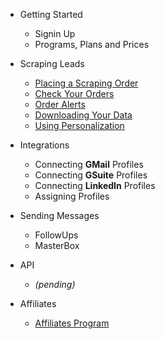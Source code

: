 - Getting Started
  - Signin Up
  - Programs, Plans and Prices

- Scraping Leads
  - [Placing a Scraping Order](./docs/basic-users/placing-a-scraping-order.md)
  - [Check Your Orders](./docs/basic-users/check-your-orders.md)
  - [Order Alerts](./docs/basic-users/order-alerts.md)
  - [Downloading Your Data](./docs/basic-users/downloading-your-data.md)
  - [Using Personalization](./docs/basic-users/using-personalization.md)

- Integrations
  - Connecting **GMail** Profiles
  - Connecting **GSuite** Profiles
  - Connecting **LinkedIn** Profiles
  - Assigning Profiles

- Sending Messages
  - FollowUps
  - MasterBox

- API
  - _(pending)_

- Affiliates
  - [Affiliates Program](./docs/basic-users/6-affiliates-program.md)
